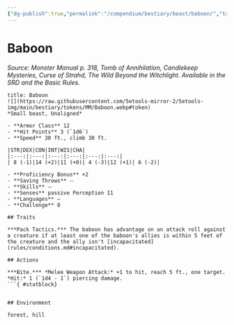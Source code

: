 ```yaml
---
{"dg-publish":true,"permalink":"/compendium/bestiary/beast/baboon/","tags":["compendium/src/5e/mm","monster/cr/0","monster/environment/forest","monster/environment/hill","monster/size/small","monster/type/beast"]}
---
```


# Baboon
*Source: Monster Manual p. 318, Tomb of Annihilation, Candlekeep Mysteries, Curse of Strahd, The Wild Beyond the Witchlight. Available in the SRD and the Basic Rules.*  

```ad-statblock
title: Baboon
![](https://raw.githubusercontent.com/5etools-mirror-2/5etools-img/main/bestiary/tokens/MM/Baboon.webp#token)
*Small beast, Unaligned*

- **Armor Class** 12 
- **Hit Points** 3 (`1d6`)
- **Speed** 30 ft., climb 30 ft.

|STR|DEX|CON|INT|WIS|CHA|
|:---:|:---:|:---:|:---:|:---:|:---:|
| 8 (-1)|14 (+2)|11 (+0)| 4 (-3)|12 (+1)| 6 (-2)|

- **Proficiency Bonus** +2
- **Saving Throws** ⏤
- **Skills** ⏤
- **Senses** passive Perception 11
- **Languages** —
- **Challenge** 0

## Traits

***Pack Tactics.*** The baboon has advantage on an attack roll against a creature if at least one of the baboon's allies is within 5 feet of the creature and the ally isn't [incapacitated](rules/conditions.md#incapacitated).

## Actions

***Bite.*** *Melee Weapon Attack:* +1 to hit, reach 5 ft., one target. *Hit:* 1 (`1d4 - 1`) piercing damage.
```{ #statblock}


## Environment

forest, hill